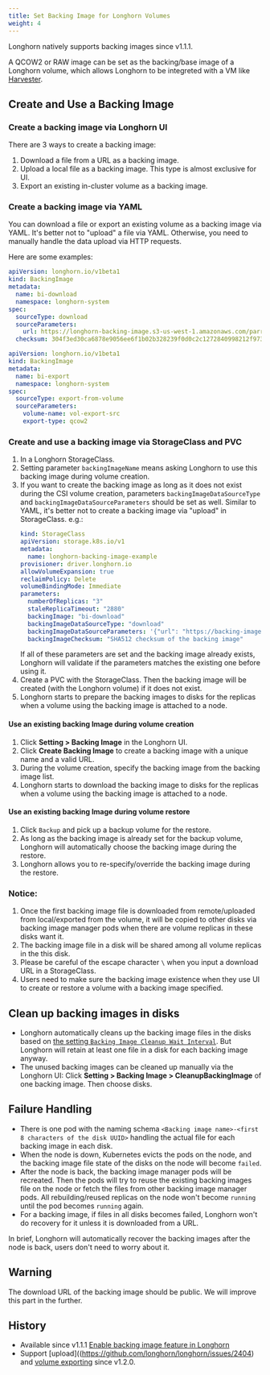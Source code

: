```yaml
---
title: Set Backing Image for Longhorn Volumes
weight: 4
---
```


Longhorn natively supports backing images since v1.1.1.

A QCOW2 or RAW image can be set as the backing/base image of a Longhorn volume, which allows Longhorn to be integreted with a VM like [Harvester](https://github.com/rancher/harvester).

## Create and Use a Backing Image

### Create a backing image via Longhorn UI
There are 3 ways to create a backing image:
  1. Download a file from a URL as a backing image.
  2. Upload a local file as a backing image. This type is almost exclusive for UI.
  3. Export an existing in-cluster volume as a backing image.

### Create a backing image via YAML
You can download a file or export an existing volume as a backing image via YAML.
It's better not to "upload" a file via YAML. Otherwise, you need to manually handle the data upload via HTTP requests.

Here are some examples:
```yaml
apiVersion: longhorn.io/v1beta1
kind: BackingImage
metadata:
  name: bi-download
  namespace: longhorn-system
spec:
  sourceType: download
  sourceParameters:
    url: https://longhorn-backing-image.s3-us-west-1.amazonaws.com/parrot.raw
  checksum: 304f3ed30ca6878e9056ee6f1b02b328239f0d0c2c1272840998212f9734b196371560b3b939037e4f4c2884ce457c2cbc9f0621f4f5d1ca983983c8cdf8cd9a
```
```yaml
apiVersion: longhorn.io/v1beta1
kind: BackingImage
metadata:
  name: bi-export
  namespace: longhorn-system
spec:
  sourceType: export-from-volume
  sourceParameters:
    volume-name: vol-export-src
    export-type: qcow2
```

### Create and use a backing image via StorageClass and PVC
1. In a Longhorn StorageClass.
  1. Setting parameter `backingImageName` means asking Longhorn to use this backing image during volume creation.
  2. If you want to create the backing image as long as it does not exist during the CSI volume creation, parameters `backingImageDataSourceType` and `backingImageDataSourceParameters` should be set as well. Similar to YAML, it's better not to create a backing image via "upload" in StorageClass.
     e.g.:
     ```yaml
     kind: StorageClass
     apiVersion: storage.k8s.io/v1
     metadata:
       name: longhorn-backing-image-example
     provisioner: driver.longhorn.io
     allowVolumeExpansion: true
     reclaimPolicy: Delete
     volumeBindingMode: Immediate
     parameters:
       numberOfReplicas: "3"
       staleReplicaTimeout: "2880"
       backingImage: "bi-download"
       backingImageDataSourceType: "download"
       backingImageDataSourceParameters: '{"url": "https://backing-image-example.s3-region.amazonaws.com/test-backing-image"}'
       backingImageChecksum: "SHA512 checksum of the backing image"
     ```
     If all of these parameters are set and the backing image already exists, Longhorn will validate if the parameters matches the existing one before using it.
2. Create a PVC with the StorageClass. Then the backing image will be created (with the Longhorn volume) if it does not exist.
3. Longhorn starts to prepare the backing images to disks for the replicas when a volume using the backing image is attached to a node.

#### Use an existing backing Image during volume creation
1. Click **Setting > Backing Image** in the Longhorn UI.
2. Click **Create Backing Image** to create a backing image with a unique name and a valid URL.
3. During the volume creation, specify the backing image from the backing image list.
4. Longhorn starts to download the backing image to disks for the replicas when a volume using the backing image is attached to a node.

#### Use an existing backing Image during volume restore
1. Click `Backup` and pick up a backup volume for the restore.
2. As long as the backing image is already set for the backup volume, Longhorn will automatically choose the backing image during the restore.
3. Longhorn allows you to re-specify/override the backing image during the restore.

### Notice:
1. Once the first backing image file is downloaded from remote/uploaded from local/exported from the volume, it will be copied to other disks via backing image manager pods when there are volume replicas in these disks want it.
2. The backing image file in a disk will be shared among all volume replicas in the this disk.
3. Please be careful of the escape character `\` when you input a download URL in a StorageClass.
4. Users need to make sure the backing image existence when they use UI to create or restore a volume with a backing image specified.

## Clean up backing images in disks
- Longhorn automatically cleans up the backing image files in the disks based on [the setting `Backing Image Cleanup Wait Interval`](../../references/settings#backing-image-cleanup-wait-interval). But Longhorn will retain at least one file in a disk for each backing image anyway.
- The unused backing images can be cleaned up manually via the Longhorn UI: Click **Setting > Backing Image > CleanupBackingImage** of one backing image. Then choose disks.

## Failure Handling
- There is one pod with the naming schema `<Backing image name>-<first 8 characters of the disk UUID>` handling the actual file for each backing image in each disk.
- When the node is down, Kubernetes evicts the pods on the node, and the backing image file state of the disks on the node will become `failed`.
- After the node is back, the backing image manager pods will be recreated. Then the pods will try to reuse the existing backing images file on the node or fetch the files from other backing image manager pods.
  All rebuilding/reused replicas on the node won't become `running` until the pod becomes `running` again.
- For a backing image, if files in all disks becomes failed, Longhorn won't do recovery for it unless it is downloaded from a URL.

In brief, Longhorn will automatically recover the backing images after the node is back, users don't need to worry about it.

## Warning
The download URL of the backing image should be public. We will improve this part in the further.

## History
* Available since v1.1.1 [Enable backing image feature in Longhorn](https://github.com/Longhorn/Longhorn/issues/2006)
* Support [upload]((https://github.com/longhorn/longhorn/issues/2404) and [volume exporting](https://github.com/longhorn/longhorn/issues/2403) since v1.2.0.
